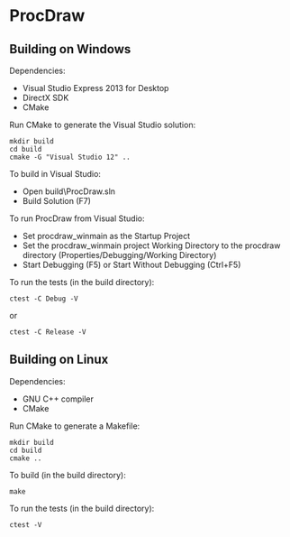 ProcDraw
========

Building on Windows
-------------------

Dependencies:

- Visual Studio Express 2013 for Desktop
- DirectX SDK
- CMake

Run CMake to generate the Visual Studio solution:

```
mkdir build
cd build
cmake -G "Visual Studio 12" ..
```

To build in Visual Studio:

- Open build\ProcDraw.sln
- Build Solution (F7)

To run ProcDraw from Visual Studio:

- Set procdraw_winmain as the Startup Project
- Set the procdraw_winmain project Working Directory to the procdraw directory (Properties/Debugging/Working Directory)
- Start Debugging (F5) or Start Without Debugging (Ctrl+F5)

To run the tests (in the build directory):

```
ctest -C Debug -V
```

or

```
ctest -C Release -V
```

Building on Linux
-----------------

Dependencies:

- GNU C++ compiler
- CMake

Run CMake to generate a Makefile:

```
mkdir build
cd build
cmake ..
```

To build (in the build directory):

```
make
```

To run the tests (in the build directory):

```
ctest -V
```
